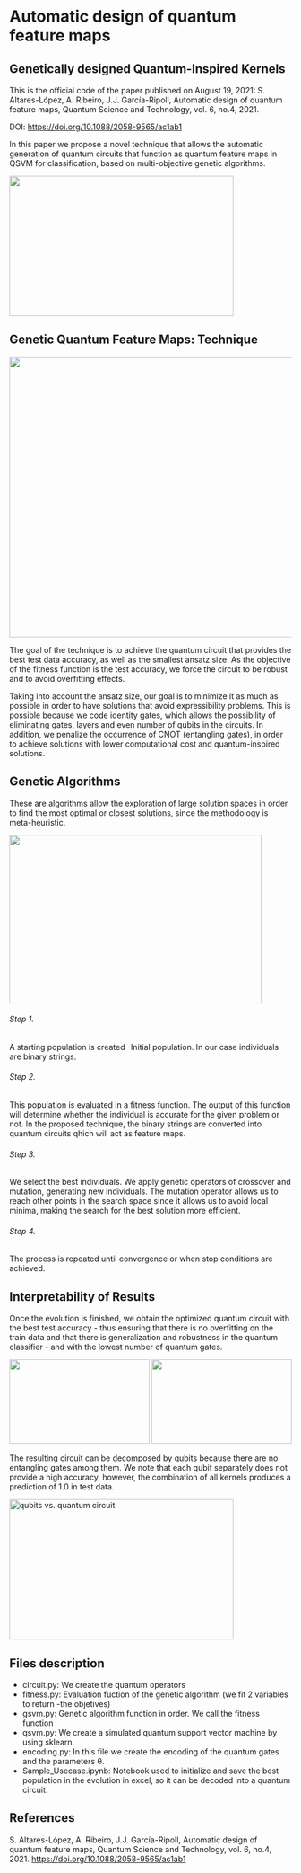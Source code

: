 # Automatic design of quantum feature maps

## Genetically designed Quantum-Inspired Kernels

This is the official code of the paper published on August 19, 2021: S. Altares-López, A. Ribeiro, J.J. García-Ripoll, Automatic design
of quantum feature maps, Quantum Science and Technology, vol. 6, no.4, 2021. 

DOI: https://doi.org/10.1088/2058-9565/ac1ab1

In this paper we propose a novel technique that allows the automatic generation of quantum circuits that function as quantum feature maps in QSVM for classification, based on multi-objective genetic algorithms.

<img src="https://github.com/sergio94al/Automatic-design-of-quantum-feature-maps/blob/main/Ansatz_build.png" width="400" height="250">


## Genetic Quantum Feature Maps: Technique

<img src="https://github.com/sergio94al/Automatic-design-of-quantum-feature-maps/blob/main/General_tech.png" width="600" height="500">

The goal of the technique is to achieve the quantum circuit that provides the best test data accuracy, as well as the smallest ansatz size. As the objective of the fitness function is the test accuracy, we force the circuit to be robust and to avoid overfitting effects. 

Taking into account the ansatz size, our goal is to minimize it as much as possible in order to have solutions that avoid expressibility problems. This is possible because we code identity gates, which allows the possibility of eliminating gates, layers and even number of qubits in the circuits. In addition, we penalize the occurrence of CNOT (entangling gates), in order to achieve solutions with lower computational cost and quantum-inspired solutions.

## Genetic Algorithms

These are algorithms allow the exploration of large solution spaces in order to find the most optimal or closest solutions, since the methodology is meta-heuristic.

<img src="https://github.com/sergio94al/Automatic-design-of-quantum-feature-maps/blob/main/GA.png" width="450" height="300">

###### Step 1. 
A starting population is created -Initial population. In our case individuals are binary strings.
###### Step 2. 
This population is evaluated in a fitness function. The output of this function will determine whether the individual is accurate for the given problem or not. In the proposed technique, the binary strings are converted into quantum circuits qhich will act as feature maps.
###### Step 3. 
We select the best individuals. We apply genetic operators of crossover and mutation, generating new individuals. The mutation operator allows us to reach other points in the search space since it allows us to avoid local minima, making the search for the best solution more efficient.
###### Step 4. 
The process is repeated until convergence or when stop conditions are achieved.

## Interpretability of Results

Once the evolution is finished, we obtain the optimized quantum circuit with the best test accuracy - thus ensuring that there is no overfitting on the train data and that there is generalization and robustness in the quantum classifier - and with the lowest number of quantum gates.

<img src="https://github.com/sergio94al/Automatic-design-of-quantum-feature-maps/blob/main/DS.png" width="250" height="150">               <img src="https://github.com/sergio94al/Automatic-design-of-quantum-feature-maps/blob/main/Optimized quantum feature map - moons.png" width="250" height="150">

The resulting circuit can be decomposed by qubits because there are no entangling gates among them. We note that each qubit separately does not provide a high accuracy, however, the combination of all kernels produces a prediction of 1.0 in test data.

<img src="https://github.com/sergio94al/Automatic-design-of-quantum-feature-maps/blob/main/Qubits_Interpretability.png" alt='qubits vs. quantum circuit' width="400" height="250">

## Files description

* circuit.py: We create the quantum operators
* fitness.py: Evaluation fuction of the genetic algorithm (we fit 2 variables to return -the objetives)
* gsvm.py: Genetic algorithm function in order. We call the fitness function
* qsvm.py: We create a simulated quantum support vector machine by using sklearn.
* encoding.py: In this file we create the encoding of the quantum gates and the parameters θ.
* Sample_Usecase.ipynb: Notebook used to initialize and save the best population in the evolution in excel, so it can be decoded into a quantum circuit.





## References

S. Altares-López, A. Ribeiro, J.J. García-Ripoll, Automatic design of quantum feature maps, Quantum Science and Technology, vol. 6, no.4, 2021. https://doi.org/10.1088/2058-9565/ac1ab1
